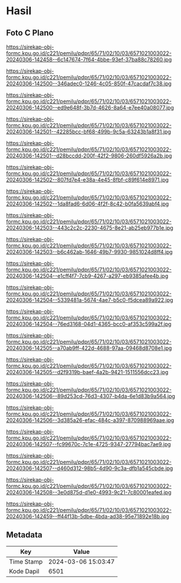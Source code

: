 # Hasil

## Foto C Plano

https://sirekap-obj-formc.kpu.go.id/c221/pemilu/pdpr/65/71/02/10/03/6571021003022-20240306-142458--6c147674-7f64-4bbe-93ef-37ba88c78260.jpg

https://sirekap-obj-formc.kpu.go.id/c221/pemilu/pdpr/65/71/02/10/03/6571021003022-20240306-142500--346adec0-1246-4c05-850f-47cacdaf7c38.jpg

https://sirekap-obj-formc.kpu.go.id/c221/pemilu/pdpr/65/71/02/10/03/6571021003022-20240306-142500--ed9e648f-3b7d-4626-8a64-e7ee40a08077.jpg

https://sirekap-obj-formc.kpu.go.id/c221/pemilu/pdpr/65/71/02/10/03/6571021003022-20240306-142501--42285bcc-bf68-499b-9c5a-63243b1a8f31.jpg

https://sirekap-obj-formc.kpu.go.id/c221/pemilu/pdpr/65/71/02/10/03/6571021003022-20240306-142501--d28bccdd-200f-42f2-9806-260df5926a2b.jpg

https://sirekap-obj-formc.kpu.go.id/c221/pemilu/pdpr/65/71/02/10/03/6571021003022-20240306-142502--807fd7e4-e38a-4e45-8fbf-c89f614e8971.jpg

https://sirekap-obj-formc.kpu.go.id/c221/pemilu/pdpr/65/71/02/10/03/6571021003022-20240306-142502--1da8fad6-6d06-4f2f-8c42-b0fa5639abf4.jpg

https://sirekap-obj-formc.kpu.go.id/c221/pemilu/pdpr/65/71/02/10/03/6571021003022-20240306-142503--443c2c2c-2230-4675-8e21-ab25eb977b1e.jpg

https://sirekap-obj-formc.kpu.go.id/c221/pemilu/pdpr/65/71/02/10/03/6571021003022-20240306-142503--b6c462ab-1646-49b7-9930-9851024d8ff4.jpg

https://sirekap-obj-formc.kpu.go.id/c221/pemilu/pdpr/65/71/02/10/03/6571021003022-20240306-142504--e1cff4f7-7cb9-4267-a297-eb9385afee4b.jpg

https://sirekap-obj-formc.kpu.go.id/c221/pemilu/pdpr/65/71/02/10/03/6571021003022-20240306-142504--5339481a-5674-4ae7-b5c0-f5dcea89a922.jpg

https://sirekap-obj-formc.kpu.go.id/c221/pemilu/pdpr/65/71/02/10/03/6571021003022-20240306-142504--76ed3168-04d1-4365-bcc0-af353c599a2f.jpg

https://sirekap-obj-formc.kpu.go.id/c221/pemilu/pdpr/65/71/02/10/03/6571021003022-20240306-142505--a70ab9ff-422d-4688-97aa-09468d8708e1.jpg

https://sirekap-obj-formc.kpu.go.id/c221/pemilu/pdpr/65/71/02/10/03/6571021003022-20240306-142505--d2f9319b-baef-4a2b-9421-1511556dcc23.jpg

https://sirekap-obj-formc.kpu.go.id/c221/pemilu/pdpr/65/71/02/10/03/6571021003022-20240306-142506--89d253cd-76d3-4307-b4da-6e1d83b9a564.jpg

https://sirekap-obj-formc.kpu.go.id/c221/pemilu/pdpr/65/71/02/10/03/6571021003022-20240306-142506--3d385a26-efac-484c-a397-870988969aae.jpg

https://sirekap-obj-formc.kpu.go.id/c221/pemilu/pdpr/65/71/02/10/03/6571021003022-20240306-142507--fc99670c-7c1e-4725-9347-27794bac7ae9.jpg

https://sirekap-obj-formc.kpu.go.id/c221/pemilu/pdpr/65/71/02/10/03/6571021003022-20240306-142507--d460d312-98b5-4d90-9c3a-dfb1a545cbde.jpg

https://sirekap-obj-formc.kpu.go.id/c221/pemilu/pdpr/65/71/02/10/03/6571021003022-20240306-142508--3e0d875d-d1e0-4993-9c21-7c80001eafed.jpg

https://sirekap-obj-formc.kpu.go.id/c221/pemilu/pdpr/65/71/02/10/03/6571021003022-20240306-142459--ff44f13b-5dbe-4bda-ad38-95e71892e18b.jpg


## Metadata

| Key        | Value               |
| ---------- | ------------------- |
| Time Stamp | 2024-03-06 15:03:47 |
| Kode Dapil | 6501                |



